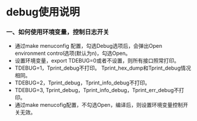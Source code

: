 # debug使用说明
### 一、如何使用环境变量，控制日志开关
* 通过make menuconfig 配置，勾选Debug选项后，会弹出Open environment control选项(默认为n)，勾选Open。
* 设置环境变量，export TDEBUG=0或者不设置，则所有接口照常打印。
* TDEBUG=1，Tprint_debug不打印。 Tprint_hex_dump和Tprint_debug情况相同。
* TDEBUG=2，Tprint_debug，Tprint_info_debug不打印。
* TDEBUG=3, Tprint_debug，Tprint_info_debug，Tprint_err_debug不打印。
* 通过make menucofig配置，不勾选Open，编译后，则设置环境变量控制开关无效。
